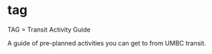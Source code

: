 # tag
TAG = Transit Activity Guide

A guide of pre-planned activities you can get to from UMBC transit.
